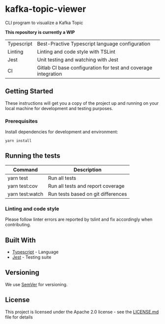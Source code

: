 # kafka-topic-viewer

CLI program to visualize a Kafka Topic

**This repository is currently a WIP**

|            |                                                                |
| ---------- | -------------------------------------------------------------- |
| Typescript | Best-Practive Typescript language configuration                |
| Linting    | Linting and code style with TSLint                             |
| Jest       | Unit testing and watching with Jest                            |
| CI         | Gitlab CI base configuration for test and coverage integration |

## Getting Started

These instructions will get you a copy of the project up and running on your local machine for development and testing purposes.

### Prerequisites

Install dependencies for development and environment:

```
yarn install
```

## Running the tests

| Command         | Description                        |
| --------------- | ---------------------------------- |
| yarn test       | Run all tests                      |
| yarn test:cov   | Run all tests and report coverage  |
| yarn test:watch | Run tests based on git differences |

### Linting and code style

Please follow linter errors are reported by tslint and fix accordingly when contributing.

## Built With

- [Typescript](https://www.typescriptlang.org/) - Language
- [Jest](https://facebook.github.io/jest/) - Testing suite

## Versioning

We use [SemVer](http://semver.org/) for versioning.

## License

This project is licensed under the Apache 2.0 license - see the [LICENSE.md](LICENSE.md) file for details
